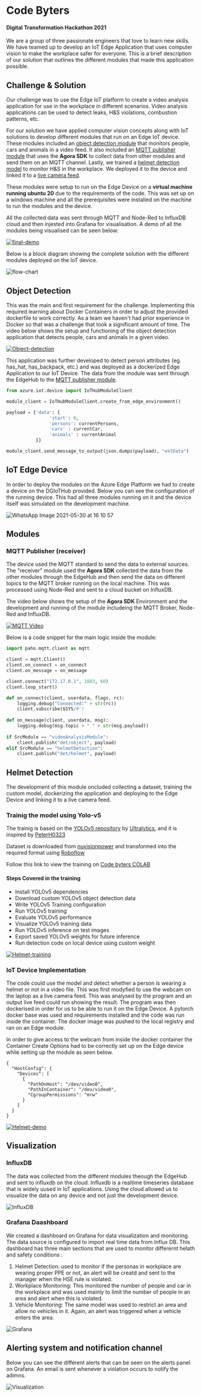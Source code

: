 
# Code Byters
#### Digital Transformation Hackathon 2021

We are a group of three passionate engineers that love to learn new skills. We have teamed up to develop an IoT Edge Application that uses computer vision to make the workplace safer for everyone. This is a brief description of our solution that outlines the different modules that made this application possible.

## Challenge & Solution

Our challenge was to use the Edge IoT platform to create a video analysis application for use in the workplace in different scenarios. Video analysis applications can be used to detect leaks, H&S violations, combustion patterns, etc.

For our solution we have applied computer vision concepts along with IoT solutions to develop different modules that run on an Edge IoT device. These modules included an [object detection module](#object-detection) that monitors people, cars and animals in a video feed. It also included an [MQTT publisher module](#mqtt-publisher-receiver) that uses the **Agora SDK** to collect data from other modules and send them on an MQTT channel. Lastly, we trained a [helmet detection model](#trainig-the-model-using-yolo-v5) to monitor H&S in the workplace. We deployed it to the device and linked it to a [live camera feed](#iot-device-implementation).

These modules were setup to run on the Edge Device on a **virtual machine running ubuntu 20** due to the requirements of the code. This was set up on a windows machine and all the prerequisites were installed on the machine to run the modules and the device.

All the collected data was sent through MQTT and Node-Red to InfluxDB cloud and then injested into Grafana for visualisation. A demo of all the modules being visualised can be seen below:

[![final-demo](https://user-images.githubusercontent.com/85012228/120103786-0a5cbf80-c15a-11eb-8907-893b20bc605a.png)](https://youtu.be/s8Ydi4YPymU?list=PLItZkaSiINE6jMAruIIjf6_oiqE7TI6m6)

Below is a block diagram showing the complete solution with the different modules deployed on the IoT device.

![flow-chart](https://user-images.githubusercontent.com/85012228/121373898-1f023a00-c948-11eb-9ab9-c372881ff19c.png)

## Object Detection

This was the main and first requirement for the challenge. Implementing this required learning about Docker Containers in order to adjust the provided dockerfile to work correctly. As a team we haven't had prior experience in Docker so that was a challenge that took a significant amount of time. The video below shows the setup and functioning of the object detection application that detects people, cars and animals in a given video.

[![Object-detection](https://user-images.githubusercontent.com/85012228/120103938-bb635a00-c15a-11eb-98bd-8d70245bd2ab.png)](https://youtu.be/VA3kkuE63co?list=PLItZkaSiINE6jMAruIIjf6_oiqE7TI6m6)

This application was further developed to detect person attributes (eg. has_hat, has_backpack, etc.) and was deployed as a dockerized Edge Application to our IoT Device. The data from the module was sent through the EdgeHub to the [MQTT publisher module](#mqtt-publisher-receiver).

``` python
from azure.iot.device import IoTHubModuleClient

module_client = IoTHubModuleClient.create_from_edge_environment()

payload = {'data': {
                'start': 0,
                'persons': currentPersons,
                'cars' : currentCar,
                'animals' : currentAnimal
           }}

module_client.send_message_to_output(json.dumps(payload), "extData")

```

## IoT Edge Device

In order to deploy the modules on the Azure Edge Platform we had to create a device on the DGIoTHub provided. Below you can see the configuration of the running device. This had all three modules running on it and the device itself was simulated on the development machine.

![WhatsApp Image 2021-05-30 at 16 10 57](https://user-images.githubusercontent.com/85012228/120105506-ddaca600-c161-11eb-9451-646e0c4507be.jpeg)

## Modules

### MQTT Publisher (receiver)

The device used the MQTT standard to send the data to external sources. The "receiver" module used the **Agora SDK** collected the data from the other modules through the EdgeHub and then send the data on different topics to the MQTT broker running on the local machine. This was processed using Node-Red and sent to a cloud bucket on InfluxDB.

The video below shows the setup of the **Agora SDK** Environment and the development and running of the module includeing the MQTT Broker, Node-Red and InfluxDB.

[![MQTT Video](https://user-images.githubusercontent.com/85012228/120103964-dfbf3680-c15a-11eb-8e70-ac28cab445c8.png)](https://youtu.be/YNCJL30d3t8?list=PLItZkaSiINE6jMAruIIjf6_oiqE7TI6m6)

Below is a code snippet for the main logic inside the module:

```python
import paho.mqtt.client as mqtt

client = mqtt.Client()
client.on_connect = on_connect
client.on_message = on_message

client.connect("172.17.0.1", 1883, 60)
client.loop_start()

def on_connect(client, userdata, flags, rc):
    logging.debug("Connected:" + str(rc))
    client.subscribe($SYS/#")
    
def on_message(client, userdata, msg):
    logging.debug(msg.topic + " " + str(msg.payload))
    
if SrcModule == "videoAnalysisModule":
    client.publish("det/object", payload)
elif SrcModule == "helmetDetection":
    client.publish("det/helmet", payload)
```

## Helmet Detection

The development of this module oncluded collecting a dataset, training the custom model, dockerizing the application and deploying to the Edge Device and linking it to a live camera feed.

### Trainig the model using Yolo-v5
The trainig is based on the [YOLOv5 repository](https://github.com/ultralytics/yolov5) by [Ultralytics](https://www.ultralytics.com/), and it is inspired by [PeterH0323](https://github.com/PeterH0323/Smart_Construction) 

Dataset is downloaded from [nuvisionpower](https://github.com/njvisionpower/Safety-Helmet-Wearing-Dataset) and transformed into the required format using [Roboflow](https://roboflow.com/)

Follow this link to view the training on [Code byters COLAB](https://colab.research.google.com/drive/1xCgBS7XCsMftAK2gccdvB4Gsx4K5APZX?usp=sharing)

#### Steps Covered in the training

* Install YOLOv5 dependencies
* Download custom YOLOv5 object detection data
* Write YOLOv5 Training configuration
* Run YOLOv5 training
* Evaluate YOLOv5 performance
* Visualize YOLOv5 training data
* Run YOLOv5 inference on test images
* Export saved YOLOv5 weights for future inference
* Run detection code on local device using custom weight

[![Helmet-training](https://user-images.githubusercontent.com/85012228/120104030-2b71e000-c15b-11eb-88d3-3ffb658a9c1a.png)](https://youtu.be/nJqgFT8EmWM?list=PLItZkaSiINE6jMAruIIjf6_oiqE7TI6m6)

### IoT Device Implementation

The code could use the model and detect whether a person is wearing a helmet or not in a video file. This was first modyfied to use the webcam on the laptop as a live camera feed. This was analysed by the program and an output live feed could run showing the result. The program was then dockerised in order for us to be able to run it on the Edge Device. A pytorch docker base was used and requirements installed and the code was run inside the container. The docker image was pushed to the local registry and ran on an Edge module.

In order to give access to the webcam from inside the docker container the Container Create Options had to be correctly set up on the Edge device while setting up the module as seen below.

```
{
  "HostConfig": {
    "Devices": [
      {
        "PathOnHost": "/dev/video0",
        "PathInContainer": "/dev/video0",
        "CgroupPermissions": "mrw"
      }
    ]
  }
}
```

[![Helmet-demo](https://user-images.githubusercontent.com/85012228/120104050-493f4500-c15b-11eb-8da3-23b309ddb22a.png)](https://youtu.be/XRuh1KX5Yr8?list=PLItZkaSiINE6jMAruIIjf6_oiqE7TI6m6)

## Visualization
### InfluxDB

The data was collected from the different modules theough the EdgeHub and sent to influxdb on the cloud. Influxdb is a realtime timeseries database that is widely uused in IoT applications. Using the cloud allowed us to visualize the data on any device and not just the development device.

![InfluxDB](https://user-images.githubusercontent.com/85012228/120104259-3da04e00-c15c-11eb-9fcf-8e0bb2b497b9.jpg)

### Grafana Daashboard

We created a dashboard on Grafana for data visualization and monitoring. The data source is configured to import real time data from Influx DB. This dashboard has three main sections that are used to monitor differernt helath and safety conditions :
  1. Helmet Detection: used to monitor if the personas in workplace are wearing proper PPE or not, an alert will be creatd and sent to the manager when the HSE rule is violated.
  1. Workplace Monitoring: This monitored the number of people and car in the workplace and was used mainly to limit the number of people in an area and alert when this is violated.
  1. Vehicle Monitoring: The same model was used to restrict an area and allow no vehicles in it. Again, an alert was triggered when a vehicle enters the area.

![Grafana](https://user-images.githubusercontent.com/85012228/120094459-26943880-c129-11eb-8d52-e0b5f2d89153.png)

## Alerting system and notification channel

Below you can see the different alerts that can be seen on the alerts panel on Grafana. An email is sent whenever a violation occurs to notify the adimns.

![Visualization](https://user-images.githubusercontent.com/85012228/121374658-be273180-c948-11eb-9531-847462d31170.png)
